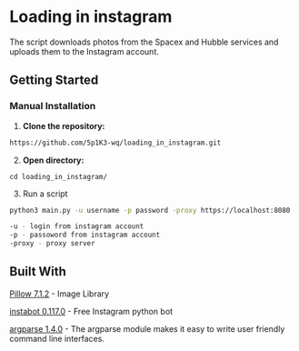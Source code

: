 # Loading in instagram

The script downloads photos from the Spacex and Hubble 
services and uploads them to the Instagram account. 

## Getting Started

### Manual Installation

1. **Clone the repository:**

```bash
https://github.com/5p1K3-wq/loading_in_instagram.git
```
2. **Open directory:**

`cd loading_in_instagram/`

3. Run a script

```bash
python3 main.py -u username -p password -proxy https://localhost:8080

-u - login from instagram account
-p - passoword from instagram account
-proxy - proxy server
```

## Built With

[Pillow 7.1.2](https://pypi.org/project/Pillow/) - Image Library

[instabot 0.117.0](https://pypi.org/project/instabot/) - Free Instagram python bot

[argparse 1.4.0](https://pypi.org/project/argparse/) - The argparse module makes it easy to write user friendly command 
line interfaces.